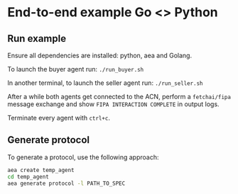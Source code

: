# End-to-end example Go <> Python

## Run example

Ensure all dependencies are installed: python, aea and Golang.

To launch the buyer agent run:
`./run_buyer.sh`

In another terminal, to launch the seller agent run:
`./run_seller.sh`

After a while both agents get connected to the ACN, perform a `fetchai/fipa` message exchange and show `FIPA INTERACTION COMPLETE` in output logs.

Terminate every agent with `ctrl+c`.

## Generate protocol

To generate a protocol, use the following approach:

``` bash
aea create temp_agent
cd temp_agent
aea generate protocol -l PATH_TO_SPEC
```
